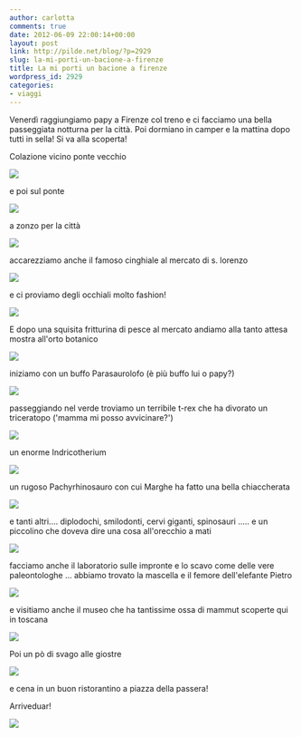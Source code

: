 ```yaml
---
author: carlotta
comments: true
date: 2012-06-09 22:00:14+00:00
layout: post
link: http://pilde.net/blog/?p=2929
slug: la-mi-porti-un-bacione-a-firenze
title: La mi porti un bacione a firenze
wordpress_id: 2929
categories:
- viaggi
---
```


Venerdì raggiungiamo papy a Firenze col treno e ci facciamo una bella passeggiata notturna per la città. Poi dormiano in camper e la mattina dopo tutti in sella! Si va alla scoperta!

Colazione vicino ponte vecchio

![](http://pilde.net/blog/wp-content/uploads/2012/06/ponte_vecchio_tutti.jpg)

e poi sul ponte

![](http://pilde.net/blog/wp-content/uploads/2012/06/su_ponte_vecchio.jpg)

a zonzo per la città

![](http://pilde.net/blog/wp-content/uploads/2012/06/firenze_bici.jpg)

accarezziamo anche il famoso cinghiale al mercato di s. lorenzo

![](http://pilde.net/blog/wp-content/uploads/2012/06/cinghiale.jpg)

e ci proviamo degli occhiali molto fashion!

![](http://pilde.net/blog/wp-content/uploads/2012/06/fashion.jpg)

E dopo una squisita fritturina di pesce al mercato andiamo alla tanto attesa mostra all'orto botanico

![](http://pilde.net/blog/wp-content/uploads/2012/06/dinosauri-in-carne-e-ossa.png)

iniziamo con un buffo Parasaurolofo (è più buffo lui o papy?)

![](http://pilde.net/blog/wp-content/uploads/2012/06/papy_parasaurolofo.jpg)

passeggiando nel verde troviamo un terribile t-rex che ha divorato un triceratopo ('mamma mi posso avvicinare?')

![](http://pilde.net/blog/wp-content/uploads/2012/06/t-rex.jpg)

un enorme Indricotherium

![](http://pilde.net/blog/wp-content/uploads/2012/06/gigante.jpg)

un rugoso Pachyrhinosauro con cui Marghe ha fatto una bella chiaccherata

![](http://pilde.net/blog/wp-content/uploads/2012/06/marghe_trice1.jpg)

e tanti altri.... diplodochi, smilodonti, cervi giganti, spinosauri ..... e un piccolino che doveva dire una cosa all'orecchio a mati

![](http://pilde.net/blog/wp-content/uploads/2012/06/dino_orecchio.jpg)

facciamo anche il laboratorio sulle impronte e lo scavo come delle vere paleontologhe ... abbiamo trovato la mascella e il femore dell'elefante Pietro

![](http://pilde.net/blog/wp-content/uploads/2012/06/scavo.jpg)

e visitiamo anche il museo che ha tantissime ossa di mammut scoperte qui in toscana

![](http://pilde.net/blog/wp-content/uploads/2012/06/mammuth.jpg)

Poi un pò di svago alle giostre

![](http://pilde.net/blog/wp-content/uploads/2012/06/giostra.jpg)

e cena in un buon ristorantino a piazza della passera!

Arriveduar!

[![](http://pilde.net/blog/wp-content/uploads/2012/06/mati_ninfee.jpg)](http://pilde.net/blog/wp-content/uploads/2012/06/mati_ninfee.jpg)
